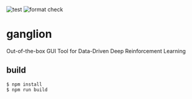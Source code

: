 ![test](https://github.com/takuseno/ganglion/workflows/test/badge.svg)
![format check](https://github.com/takuseno/ganglion/workflows/format%20check/badge.svg)

# ganglion
Out-of-the-box GUI Tool for Data-Driven Deep Reinforcement Learning

## build
```
$ npm install
$ npm run build
```

